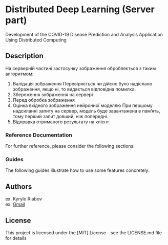 # Distributed Deep Learning (Server part)

Development of the COVID-19 Disease Prediction and Analysis Application Using Distributed Computing

## Description

На серверній частині застосунку зображення обробляється з таким алгоритмом:
1.	Валідація зображення
Перевіряється чи дійсно було надіслано зображення, якщо ні, то видається відповідна помилка.
2.	Збереження зображення на сервері
3.	Перед обробка зображення
4.	Оцінка вхідного зображення нейронної моделлю
При першому надсиланні запиту на сервер, модель буде завантажена в пам’ять, тому перший запит довший, ніж попередні. 
5.	Відправка отриманого результату на клієнт


### Reference Documentation

For further reference, please consider the following sections:

### Guides

The following guides illustrate how to use some features concretely:

## Authors

ex. Kyrylo Riabov  
ex. [Gmail](kyryl.ryabov@gmail.com)

## License

This project is licensed under the [MIT] License - see the LICENSE.md file for details

